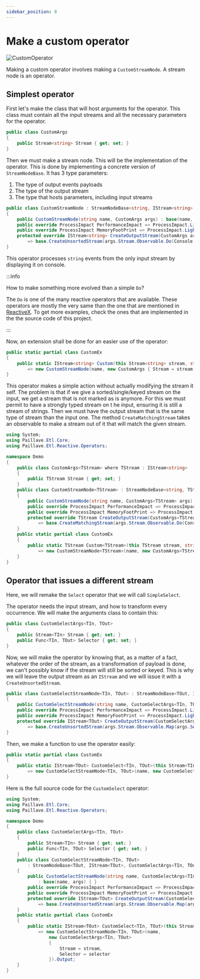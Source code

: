 ```yaml
---
sidebar_position: 8
---
```


# Make a custom operator

![CustomOperator](/img/xamarin-extends-platforms-toolbox-devices.svg)

Making a custom operator involves making a `CustomStreamNode`. A stream node is an operator.

## Simplest operator

First let's make the class that will host arguments for the operator. This class must contain all the input streams and all the necessary parameters for the operator.

```cs
public class CustomArgs
{
    public Stream<string> Stream { get; set; }
}
```

Then we must make a stream node. This will be the implementation of the operator. This is done by implementing a concrete version of `StreamNodeBase`.
It has 3 type parameters:

1. The type of output events payloads
2. The type of the output stream
3. The type that hosts parameters, including input streams

```cs
public class CustomStreamNode : StreamNodeBase<string, IStream<string>, CustomArgs>
{
    public CustomStreamNode(string name, CustomArgs args) : base(name, args) { }
    public override ProcessImpact PerformanceImpact => ProcessImpact.Light;
    public override ProcessImpact MemoryFootPrint => ProcessImpact.Light;
    protected override IStream<string> CreateOutputStream(CustomArgs args)
        => base.CreateUnsortedStream(args.Stream.Observable.Do(Console.WriteLine));
}
```

This operator processes `string` events from the only input stream by displaying it on console.

:::info

How to make something more evolved than a simple `Do`?

The `Do` is one of the many reactive operators that are available. These operators are mostly the very same than the one that are mentioned in [ReactiveX](http://reactivex.io/). To get more examples, check the ones that are implemented in the the source code of this project.

:::

Now, an extension shall be done for an easier use of the operator:

```cs
public static partial class CustomEx
{
    public static IStream<string> Custom(this Stream<string> stream, string name)
        => new CustomStreamNode(name, new CustomArgs { Stream = stream }).Output;
}
```

This operator makes a simple action without actually modifying the stream it self. The problem is that if we give a sorted/single/keyed stream on the input, we get a stream that is not marked as is anymore. For this we must permit to have a strongly typed stream on t he input, ensuring it is still a stream of strings. Then we must have the output stream that is the same type of stream than the input one. The method `CreateMatchingStream` takes an observable to make a stream out of it that will match the given stream.

```cs title="CustomStreamNode.cs" {7,9,11,13,16,17,21,22}
using System;
using Paillave.Etl.Core;
using Paillave.Etl.Reactive.Operators;

namespace Demo
{
    public class CustomArgs<TStream> where TStream : IStream<string>
    {
        public TStream Stream { get; set; }
    }
    public class CustomStreamNode<TStream> : StreamNodeBase<string, TStream, CustomArgs<TStream>> where TStream : IStream<string>
    {
        public CustomStreamNode(string name, CustomArgs<TStream> args) : base(name, args) { }
        public override ProcessImpact PerformanceImpact => ProcessImpact.Light;
        public override ProcessImpact MemoryFootPrint => ProcessImpact.Light;
        protected override TStream CreateOutputStream(CustomArgs<TStream> args)
            => base.CreateMatchingStream(args.Stream.Observable.Do(Console.WriteLine), args.Stream);
    }
    public static partial class CustomEx
    {
        public static TStream Custom<TStream>(this TStream stream, string name) where TStream : IStream<string>
            => new CustomStreamNode<TStream>(name, new CustomArgs<TStream> { Stream = stream }).Output;
    }
}
```

## Operator that issues a different stream

Here, we will remake the `Select` operator that we will call `SimpleSelect`.

The operator needs the input stream, and how to transform every occurrence. We will make the arguments class to contain this:

```cs
public class CustomSelectArgs<TIn, TOut>
{
    public Stream<TIn> Stream { get; set; }
    public Func<TIn, TOut> Selector { get; set; }
}
```

Now, we will make the operator by knowing that, as a matter of a fact, whatever the order of the stream, as a transformation of payload is done, we can't possibly know if the stream will still be sorted or keyed. This is why we will leave the output stream as an `IStream` and we will issue it with a `CreateUnsortedStream`.

```cs {6,7}
public class CustomSelectStreamNode<TIn, TOut> : StreamNodeBase<TOut, IStream<TOut>, CustomSelectArgs<TIn, TOut>>
{
    public CustomSelectStreamNode(string name, CustomSelectArgs<TIn, TOut> args) : base(name, args) { }
    public override ProcessImpact PerformanceImpact => ProcessImpact.Light;
    public override ProcessImpact MemoryFootPrint => ProcessImpact.Light;
    protected override IStream<TOut> CreateOutputStream(CustomSelectArgs<TIn, TOut> args)
        => base.CreateUnsortedStream(args.Stream.Observable.Map(args.Selector));
}
```

Then, we make a function to use the operator easily:

```cs
public static partial class CustomEx
{
    public static IStream<TOut> CustomSelect<TIn, TOut>(this Stream<TIn> stream, string name, Func<TIn, TOut> selector)
        => new CustomSelectStreamNode<TIn, TOut>(name, new CustomSelectArgs<TIn, TOut> { Stream = stream, Selector = selector }).Output;
}
```

Here is the full source code for the `CustomSelect` operator:

```cs title="CustomSelect.cs"
using System;
using Paillave.Etl.Core;
using Paillave.Etl.Reactive.Operators;

namespace Demo
{
    public class CustomSelectArgs<TIn, TOut>
    {
        public Stream<TIn> Stream { get; set; }
        public Func<TIn, TOut> Selector { get; set; }
    }
    public class CustomSelectStreamNode<TIn, TOut>
        : StreamNodeBase<TOut, IStream<TOut>, CustomSelectArgs<TIn, TOut>>
    {
        public CustomSelectStreamNode(string name, CustomSelectArgs<TIn, TOut> args)
            : base(name, args) { }
        public override ProcessImpact PerformanceImpact => ProcessImpact.Light;
        public override ProcessImpact MemoryFootPrint => ProcessImpact.Light;
        protected override IStream<TOut> CreateOutputStream(CustomSelectArgs<TIn, TOut> args)
            => base.CreateUnsortedStream(args.Stream.Observable.Map(args.Selector));
    }
    public static partial class CustomEx
    {
        public static IStream<TOut> CustomSelect<TIn, TOut>(this Stream<TIn> stream, string name, Func<TIn, TOut> selector)
            => new CustomSelectStreamNode<TIn, TOut>(name,
                new CustomSelectArgs<TIn, TOut>
                {
                    Stream = stream,
                    Selector = selector
                }).Output;
    }
}
```
